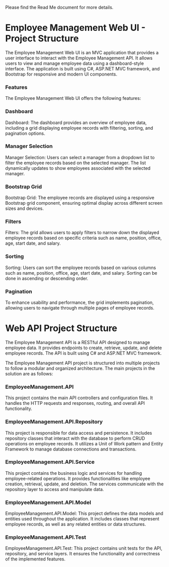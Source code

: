 <p>Please find the Read Me document for more details.</p>

<h1>
    Employee Management Web UI - Project Structure
</h1>

The Employee Management Web UI is an MVC application that provides a user interface to interact with the Employee Management API. It allows users to view and manage employee data using a dashboard-style interface. The application is built using C#, ASP.NET MVC framework, and Bootstrap for responsive and modern UI components.
 
<h3>Features</h3>
The Employee Management Web UI offers the following features:

<h3>Dashboard</h3>
Dashboard: The dashboard provides an overview of employee data, including a grid displaying employee records with filtering, sorting, and pagination options.

<h3>Manager Selection</h3>
Manager Selection: Users can select a manager from a dropdown list to filter the employee records based on the selected manager. The list dynamically updates to show employees associated with the selected manager.

<h3>Bootstrap Grid</h3>
Bootstrap Grid: The employee records are displayed using a responsive Bootstrap grid component, ensuring optimal display across different screen sizes and devices.

<h3>Filters</h3>
Filters: The grid allows users to apply filters to narrow down the displayed employee records based on specific criteria such as name, position, office, age, start date, and salary.

<h3>Sorting</h3>
Sorting: Users can sort the employee records based on various columns such as name, position, office, age, start date, and salary. Sorting can be done in ascending or descending order.

<h3>Pagination</h3>
To enhance usability and performance, the grid implements pagination, allowing users to navigate through multiple pages of employee records.


<h1>Web API Project Structure</h1>
The Employee Management API is a RESTful API designed to manage employee data. It provides endpoints to create, retrieve, update, and delete employee records. The API is built using C# and ASP.NET MVC framework.

The Employee Management API project is structured into multiple projects to follow a modular and organized architecture. The main projects in the solution are as follows:

<h3>EmployeeManagement.API</h3>
This project contains the main API controllers and configuration files. It handles the HTTP requests and responses, routing, and overall API functionality.

<h3>EmployeeManagement.API.Repository</h3>
This project is responsible for data access and persistence. It includes repository classes that interact with the database to perform CRUD operations on employee records. It utilizes a Unit of Work pattern and Entity Framework to manage database connections and transactions.

<h3>EmployeeManagement.API.Service</h3>
This project contains the business logic and services for handling employee-related operations. It provides functionalities like employee creation, retrieval, update, and deletion. The services communicate with the repository layer to access and manipulate data.

<h3>
    EmployeeManagement.API.Model
</h3>
EmployeeManagement.API.Model: This project defines the data models and entities used throughout the application. It includes classes that represent employee records, as well as any related entities or data structures.

<h3>EmployeeManagement.API.Test</h3>
EmployeeManagement.API.Test: This project contains unit tests for the API, repository, and service layers. It ensures the functionality and correctness of the implemented features.

